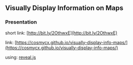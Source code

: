 ## Visually Display Information on Maps


### Presentation
short link:
[http://bit.ly/2OthwxE](http://bit.ly/2OthwxE)

link:
[https://cosmycx.github.io/visually-display-info-maps/](https://cosmycx.github.io/visually-display-info-maps/)


using: [reveal.js](https://github.com/hakimel/reveal.js/)
